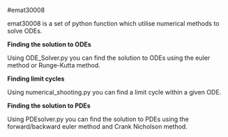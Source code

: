 #emat30008

emat30008 is a set of python function which utilise numerical methods to solve ODEs.


**Finding the solution to ODEs**

Using ODE_Solver.py you can find the solution to ODEs using the euler method or Runge-Kutta method.

**Finding limit cycles**

Using numerical_shooting.py you can find a limit cycle within a given ODE.

**Finding the solution to PDEs**

Using PDEsolver.py you can find the solution to PDEs using the forward/backward euler method and Crank Nicholson method.
